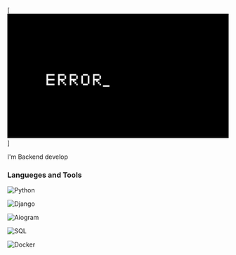 [![Header](https://github.com/Amantry7/amantry7/blob/main/assets/ac27991aa4507594b8da818dea744598.gif)]

I'm Backend develop 

### Langueges and Tools
![Python](https://img.shields.io/badge/-Python-grey?style=for-the-badge&logo=python)

![Django](https://img.shields.io/badge/-Django-green?style=for-the-badge&logo=django)

![Aiogram](https://img.shields.io/badge/-Aiogram-blue?style=for-the-badge&logo=aiogram)

![SQL](https://img.shields.io/badge/-SQL-yellow?style=for-the-badge&logo=sql)

![Docker](https://img.shields.io/badge/-Docker-white?style=for-the-badge&logo=docker)